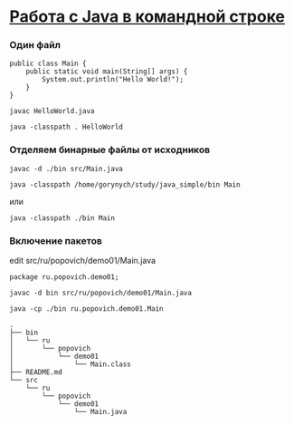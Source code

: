 # [Работа с Java в командной строке](https://habr.com/ru/post/125210/)

### Один файл

```
public class Main {
	public static void main(String[] args) {
		System.out.println("Hello World!");
	}
}
```


```
javac HelloWorld.java
```

```
java -classpath . HelloWorld
```

### Отделяем бинарные файлы от исходников
```
javac -d ./bin src/Main.java
```

```
java -classpath /home/gorynych/study/java_simple/bin Main
```
или
```
java -classpath ./bin Main
```
### Включение пакетов

edit src/ru/popovich/demo01/Main.java
```
package ru.popovich.demo01;
```

```
javac -d bin src/ru/popovich/demo01/Main.java
```

```
java -cp ./bin ru.popovich.demo01.Main
```

```
.
├── bin
│   └── ru
│       └── popovich
│           └── demo01
│               └── Main.class
├── README.md
└── src
    └── ru
        └── popovich
            └── demo01
                └── Main.java
```

